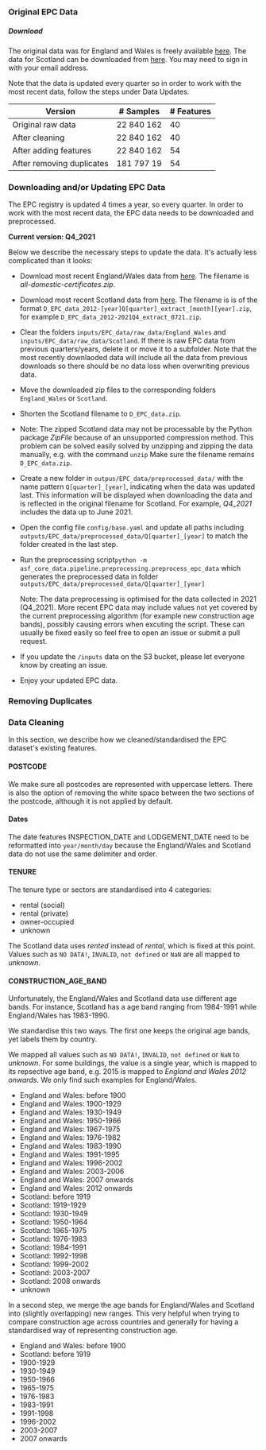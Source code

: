 ### Original EPC Data

##### Download

The original data was for England and Wales is freely available [here](https://epc.opendatacommunities.org/). The data for Scotland can be downloaded from [here](https://statistics.gov.scot/resource?uri=http%3A%2F%2Fstatistics.gov.scot%2Fdata%2Fdomestic-energy-performance-certificates). You may need to sign in with your email address.

Note that the data is updated every quarter so in order to work with the most recent data, follow the steps under Data Updates.

| Version                   | # Samples  | # Features |
| ------------------------- | ---------- | ---------- |
| Original raw data         | 22 840 162 | 40         |
| After cleaning            | 22 840 162 | 40         |
| After adding features     | 22 840 162 | 54         |
| After removing duplicates | 181 797 19 | 54         |

### Downloading and/or Updating EPC Data <a name="epc_update"></a>

The EPC registry is updated 4 times a year, so every quarter. In order to work with the most recent data, the EPC data needs to be downloaded and preprocessed.

**Current version: Q4_2021**

Below we describe the necessary steps to update the data. It's actually less complicated than it looks:

- Download most recent England/Wales data from [here](https://epc.opendatacommunities.org/https://epc.opendatacommunities.org/). The filename is _all-domestic-certificates.zip_.

- Download most recent Scotland data from [here](https://statistics.gov.scot/resource?uri=http%3A%2F%2Fstatistics.gov.scot%2Fdata%2Fdomestic-energy-performance-certificates). The filename is is of the format `D_EPC_data_2012-[year]Q[quarter]_extract_[month][year].zip`, for example `D_EPC_data_2012-2021Q4_extract_0721.zip`.

- Clear the folders `inputs/EPC_data/raw_data/England_Wales` and `inputs/EPC_data/raw_data/Scotland`. If there is raw EPC data from previous quarters/years, delete it or move it to a subfolder. Note that the most recently downlaoded data will include all the data from previous downloads so there should be no data loss when overwriting previous data.

- Move the downloaded zip files to the corresponding folders `England_Wales` or `Scotland`.

- Shorten the Scotland filename to `D_EPC_data.zip`.

- Note: The zipped Scotland data may not be processable by the Python package _ZipFile_ because of an unsupported compression method. This problem can be solved easily solved by unzipping and zipping the data manually, e.g. with the command `unzip` Make sure the filename remains `D_EPC_data.zip`.

- Create a new folder in `outpus/EPC_data/preprocessed_data/` with the name pattern `Q[quarter]_[year]`, indicating when the data was updated last. This information will be displayed when downloading the data and is reflected in the original filename for Scotland. For example, _Q4_2021_ includes the data up to June 2021.

- Open the config file `config/base.yaml` and update all paths including `outputs/EPC_data/preprocessed_data/Q[quarter]_[year]` to match the folder created in the last step.

- Run the preprocessing script`python -m asf_core_data.pipeline.preprocessing.preprocess_epc_data` which generates the preprocessed data in folder `outputs/EPC_data/preprocessed_data/Q[quarter]_[year]`

  Note: The data preprocessing is optimised for the data collected in 2021 (Q4_2021). More recent EPC data may include values not yet covered by the current preprocessing algorithm (for example new construction age bands), possibly causing errors when excuting the script.
  These can usually be fixed easily so feel free to open an issue or submit a pull request.

- If you update the `/inputs` data on the S3 bucket, please let everyone know by creating an issue.

- Enjoy your updated EPC data.

### Removing Duplicates

### Data Cleaning

In this section, we describe how we cleaned/standardised the EPC dataset's existing features.

#### POSTCODE

We make sure all postcodes are represented with uppercase letters. There is also the option of removing the white space between the two sections of the postcode, although it is not applied by default.

#### Dates

The date features INSPECTION_DATE and LODGEMENT_DATE need to be reformatted into `year/month/day` because the England/Wales and Scotland data do not use the same delimiter and order.

#### TENURE

The tenure type or sectors are standardised into 4 categories:

- rental (social)
- rental (private)
- owner-occupied
- unknown

The Scotland data uses _rented_ instead of _rental_, which is fixed at this point. Values such as `NO DATA!`, `INVALID`, `not defined` or `NaN` are all mapped to _unknown_.

#### CONSTRUCTION_AGE_BAND

Unfortunately, the England/Wales and Scotland data use different age bands. For instance, Scotland has a age band ranging from 1984-1991 while England/Wales has 1983-1990.

We standardise this two ways. The first one keeps the original age bands, yet labels them by country.

We mapped all values such as `NO DATA!`, `INVALID`, `not defined` or `NaN` to _unknown_. For some buildings, the value is a single year, which is mapped to its repsective age band, e.g. 2015 is mapped to _England and Wales 2012 onwards_. We only find such examples for England/Wales.

- England and Wales: before 1900
- England and Wales: 1900-1929
- England and Wales: 1930-1949
- England and Wales: 1950-1966
- England and Wales: 1967-1975
- England and Wales: 1976-1982
- England and Wales: 1983-1990
- England and Wales: 1991-1995
- England and Wales: 1996-2002
- England and Wales: 2003-2006
- England and Wales: 2007 onwards
- England and Wales: 2012 onwards
- Scotland: before 1919
- Scotland: 1919-1929
- Scotland: 1930-1949
- Scotland: 1950-1964
- Scotland: 1965-1975
- Scotland: 1976-1983
- Scotland: 1984-1991
- Scotland: 1992-1998
- Scotland: 1999-2002
- Scotland: 2003-2007
- Scotland: 2008 onwards
- unknown

In a second step, we merge the age bands for England/Wales and Scotland into (slightly overlapping) new ranges. This very helpful when trying to compare construction age across countries and generally for having a standardised way of representing construction age.

- England and Wales: before 1900
- Scotland: before 1919
- 1900-1929
- 1930-1949
- 1950-1966
- 1965-1975
- 1976-1983
- 1983-1991
- 1991-1998
- 1996-2002
- 2003-2007
- 2007 onwards
